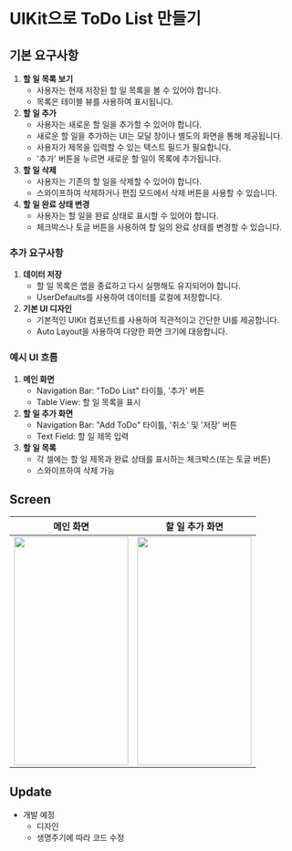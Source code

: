 UIKit으로 ToDo List 만들기
==========

## **기본 요구사항**

1. **할 일 목록 보기**
    - 사용자는 현재 저장된 할 일 목록을 볼 수 있어야 합니다.
    - 목록은 테이블 뷰를 사용하여 표시됩니다.
2. **할 일 추가**
    - 사용자는 새로운 할 일을 추가할 수 있어야 합니다.
    - 새로운 할 일을 추가하는 UI는 모달 창이나 별도의 화면을 통해 제공됩니다.
    - 사용자가 제목을 입력할 수 있는 텍스트 필드가 필요합니다.
    - '추가' 버튼을 누르면 새로운 할 일이 목록에 추가됩니다.
3. **할 일 삭제**
    - 사용자는 기존의 할 일을 삭제할 수 있어야 합니다.
    - 스와이프하여 삭제하거나 편집 모드에서 삭제 버튼을 사용할 수 있습니다.
4. **할 일 완료 상태 변경**
    - 사용자는 할 일을 완료 상태로 표시할 수 있어야 합니다.
    - 체크박스나 토글 버튼을 사용하여 할 일의 완료 상태를 변경할 수 있습니다.

### **추가 요구사항**

1. **데이터 저장**
    - 할 일 목록은 앱을 종료하고 다시 실행해도 유지되어야 합니다.
    - UserDefaults를 사용하여 데이터를 로컬에 저장합니다.
2. **기본 UI 디자인**
    - 기본적인 UIKit 컴포넌트를 사용하여 직관적이고 간단한 UI를 제공합니다.
    - Auto Layout을 사용하여 다양한 화면 크기에 대응합니다.

### **예시 UI 흐름**

1. **메인 화면**
    - Navigation Bar: "ToDo List" 타이틀, '추가' 버튼
    - Table View: 할 일 목록을 표시
2. **할 일 추가 화면**
    - Navigation Bar: "Add ToDo" 타이틀, '취소' 및 '저장' 버튼
    - Text Field: 할 일 제목 입력
3. **할 일 목록**
    - 각 셀에는 할 일 제목과 완료 상태를 표시하는 체크박스(또는 토글 버튼)
    - 스와이프하여 삭제 가능


## Screen

|메인 화면|할 일 추가 화면|
|:---:|:---:|
|<img src="https://github.com/jihyeep/ToDoList-UIKit/assets/122449708/d396d8cc-abaf-477d-9147-762f62e8c1c4" width="200" height="400"/>|<img src="https://github.com/jihyeep/ToDoList-UIKit/assets/122449708/d306c354-04ba-4221-8f86-b13b4928a904" width="200" height="400"/>|


## Update

- 개발 예정
  - 디자인
  - 생명주기에 따라 코드 수정

